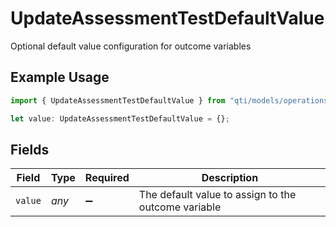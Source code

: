 # UpdateAssessmentTestDefaultValue

Optional default value configuration for outcome variables

## Example Usage

```typescript
import { UpdateAssessmentTestDefaultValue } from "qti/models/operations";

let value: UpdateAssessmentTestDefaultValue = {};
```

## Fields

| Field                                               | Type                                                | Required                                            | Description                                         |
| --------------------------------------------------- | --------------------------------------------------- | --------------------------------------------------- | --------------------------------------------------- |
| `value`                                             | *any*                                               | :heavy_minus_sign:                                  | The default value to assign to the outcome variable |